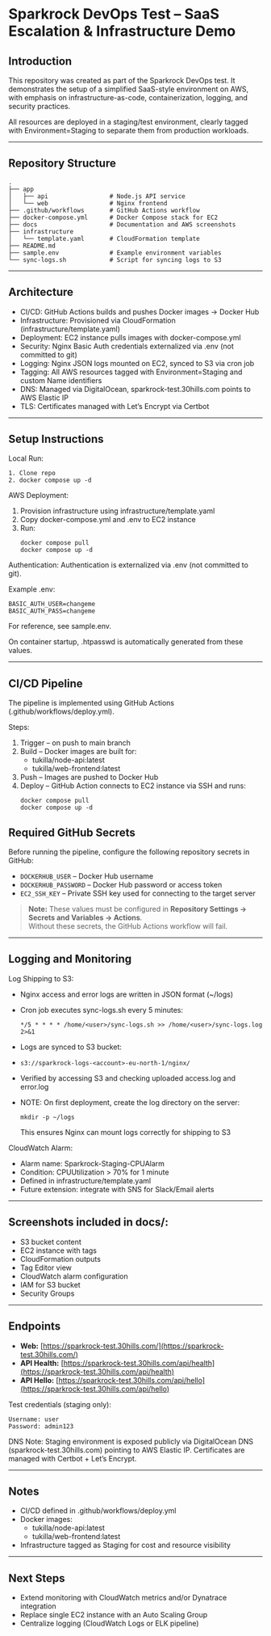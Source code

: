 # Sparkrock DevOps Test – SaaS Escalation & Infrastructure Demo

## Introduction
This repository was created as part of the Sparkrock DevOps test.
It demonstrates the setup of a simplified SaaS-style environment on AWS, with emphasis on infrastructure-as-code, containerization, logging, and security practices.

All resources are deployed in a staging/test environment, clearly tagged with Environment=Staging to separate them from production workloads.

---

## Repository Structure
```plaintext
.
├── app
│   ├── api                 # Node.js API service
│   └── web                 # Nginx frontend
├── .github/workflows       # GitHub Actions workflow
├── docker-compose.yml      # Docker Compose stack for EC2
├── docs                    # Documentation and AWS screenshots
├── infrastructure
│   └── template.yaml       # CloudFormation template
├── README.md
├── sample.env              # Example environment variables
└── sync-logs.sh            # Script for syncing logs to S3
```
---

## Architecture
- CI/CD: GitHub Actions builds and pushes Docker images → Docker Hub
- Infrastructure: Provisioned via CloudFormation (infrastructure/template.yaml)
- Deployment: EC2 instance pulls images with docker-compose.yml
- Security: Nginx Basic Auth credentials externalized via .env (not committed to git)
- Logging: Nginx JSON logs mounted on EC2, synced to S3 via cron job
- Tagging: All AWS resources tagged with Environment=Staging and custom Name identifiers
- DNS: Managed via DigitalOcean, sparkrock-test.30hills.com points to AWS Elastic IP
- TLS: Certificates managed with Let’s Encrypt via Certbot

---

## Setup Instructions

Local Run:
```plaintext
1. Clone repo
2. docker compose up -d
```
AWS Deployment:
1. Provision infrastructure using infrastructure/template.yaml
2. Copy docker-compose.yml and .env to EC2 instance
3. Run:
   ```plaintext
   docker compose pull
   docker compose up -d
   ```
Authentication:
Authentication is externalized via .env (not committed to git).

Example .env:
```plaintext
BASIC_AUTH_USER=changeme
BASIC_AUTH_PASS=changeme
```
For reference, see sample.env.

On container startup, .htpasswd is automatically generated from these values.

---

## CI/CD Pipeline
The pipeline is implemented using GitHub Actions (.github/workflows/deploy.yml).

Steps:
1. Trigger – on push to main branch
2. Build – Docker images are built for:
   - tukilla/node-api:latest
   - tukilla/web-frontend:latest
3. Push – Images are pushed to Docker Hub
4. Deploy – GitHub Action connects to EC2 instance via SSH and runs:
   ```plaintext
   docker compose pull
   docker compose up -d
   ```
## Required GitHub Secrets
Before running the pipeline, configure the following repository secrets in GitHub:

- `DOCKERHUB_USER` – Docker Hub username
- `DOCKERHUB_PASSWORD` – Docker Hub password or access token
- `EC2_SSH_KEY` – Private SSH key used for connecting to the target server

> **Note:** These values must be configured in **Repository Settings → Secrets and Variables → Actions**.  
> Without these secrets, the GitHub Actions workflow will fail.

---

## Logging and Monitoring

Log Shipping to S3:
- Nginx access and error logs are written in JSON format (~/logs)
- Cron job executes sync-logs.sh every 5 minutes:
  ```plaintext
  */5 * * * * /home/<user>/sync-logs.sh >> /home/<user>/sync-logs.log 2>&1
  ```
- Logs are synced to S3 bucket:
- ```plaintext
  s3://sparkrock-logs-<account>-eu-north-1/nginx/
  ```
- Verified by accessing S3 and checking uploaded access.log and error.log
  
- NOTE: On first deployment, create the log directory on the server:
  ```plaintext
  mkdir -p ~/logs
  ```
  This ensures Nginx can mount logs correctly for shipping to S3
  
CloudWatch Alarm:
- Alarm name: Sparkrock-Staging-CPUAlarm
- Condition: CPUUtilization > 70% for 1 minute
- Defined in infrastructure/template.yaml
- Future extension: integrate with SNS for Slack/Email alerts

---

## Screenshots included in docs/:
- S3 bucket content
- EC2 instance with tags
- CloudFormation outputs
- Tag Editor view
- CloudWatch alarm configuration
- IAM for S3 bucket
- Security Groups

---

## Endpoints
- **Web:** [https://sparkrock-test.30hills.com/](https://sparkrock-test.30hills.com/)
- **API Health:** [https://sparkrock-test.30hills.com/api/health](https://sparkrock-test.30hills.com/api/health)
- **API Hello:** [https://sparkrock-test.30hills.com/api/hello](https://sparkrock-test.30hills.com/api/hello)

Test credentials (staging only):
```plaintext
Username: user
Password: admin123
```
DNS Note:
Staging environment is exposed publicly via DigitalOcean DNS (sparkrock-test.30hills.com) pointing to AWS Elastic IP.
Certificates are managed with Certbot + Let’s Encrypt.

---

## Notes
- CI/CD defined in .github/workflows/deploy.yml
- Docker images:
  - tukilla/node-api:latest
  - tukilla/web-frontend:latest
- Infrastructure tagged as Staging for cost and resource visibility

---

## Next Steps
- Extend monitoring with CloudWatch metrics and/or Dynatrace integration
- Replace single EC2 instance with an Auto Scaling Group
- Centralize logging (CloudWatch Logs or ELK pipeline)

